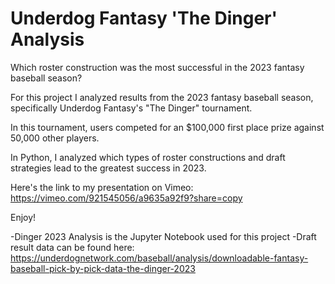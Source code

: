 # Underdog Fantasy 'The Dinger' Analysis
Which roster construction was the most successful in the 2023 fantasy baseball season?

For this project I analyzed results from the 2023 fantasy baseball season, specifically Underdog Fantasy's "The Dinger" tournament.

In this tournament, users competed for an $100,000 first place prize against 50,000 other players.

In Python, I analyzed which types of roster constructions and draft strategies lead to the greatest success in 2023.

Here's the link to my presentation on Vimeo: https://vimeo.com/921545056/a9635a92f9?share=copy

Enjoy!

-Dinger 2023 Analysis is the Jupyter Notebook used for this project
-Draft result data can be found here: https://underdognetwork.com/baseball/analysis/downloadable-fantasy-baseball-pick-by-pick-data-the-dinger-2023
